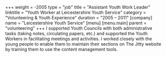 +++
weight = -2005
type = "job"
title = "Assistant Youth Work Leader"
linktitle = "Youth Worker at Leicestershire Youth Service"
category = "Volunteering & Youth Experience"
duration = "2005 &ndash; 2011"
[company]
  name = "Leicestershire Youth Service"
[menu]
  [menu.main]
    parent = "volunteering"
+++
I supported Youth Councils with both administrative tasks (taking notes, circulating papers, etc.) and supported the Youth Workers in facilitating meetings and activities. I worked closely with the young people to enable them to maintain their sections on The Jitty website by training them to use the content management tools.

